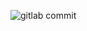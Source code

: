 ![gitlab commit](https://user-images.githubusercontent.com/57824259/173703506-10b8d8fb-feae-4a95-b90f-39acea15ff61.png)
